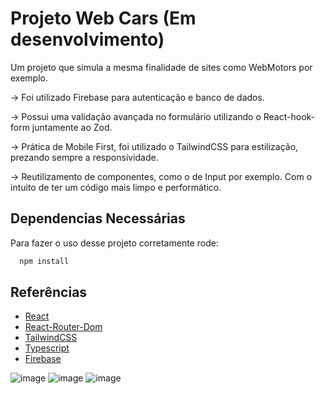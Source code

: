 
# Projeto Web Cars (Em desenvolvimento)

Um projeto que simula a mesma finalidade de sites como WebMotors por exemplo. 

-> Foi utilizado Firebase para autenticação e banco de dados. 

-> Possui uma validação avançada no formulário utilizando o React-hook-form juntamente ao Zod.

-> Prática de Mobile First, foi utilizado o TailwindCSS para estilização, prezando sempre a responsividade.

-> Reutilizamento de componentes, como o de Input por exemplo. Com o intuito de ter um código mais limpo e performático.


## Dependencias Necessárias

Para fazer o uso desse projeto corretamente rode:

```bash
  npm install 
```



## Referências

 - [React](https://react.dev/learn)
 - [React-Router-Dom](https://reactrouter.com/en/main)
 - [TailwindCSS](https://tailwindcss.com/)
 - [Typescript](https://www.typescriptlang.org/)
 - [Firebase](https://firebase.google.com/)
 
![image](https://github.com/devIgor1/web-cars/assets/88665118/aad40ab2-ca7e-460d-b08d-38d4fa1762d3)
![image](https://github.com/devIgor1/web-cars/assets/88665118/b1c75b61-84fd-4c50-8f62-064b50692283)
![image](https://github.com/devIgor1/web-cars/assets/88665118/b513813e-d5d8-477a-9309-1057ca882187)




